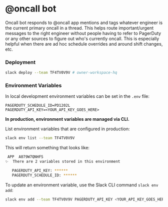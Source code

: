# @oncall bot

Oncall bot responds to @oncall app mentions and tags whatever engineer is the
current primary oncall in a thread. This helps route important/urgent messages
to the right engineer without people having to refer to PagerDuty or any other
sources to figure out who's currently oncall. This is especially helpful when
there are ad hoc schedule overrides and around shift changes, etc.

### Deployment

```bash
slack deploy --team TF4TV0V9V # owner-workspace-hq
```

### Environment Variables

In local development environment variables can be set in the `.env` file:

```
PAGERDUTY_SCHEDULE_ID=PD1202L
PAGERDUTY_API_KEY=<YOUR_API_KEY_GOES_HERE>
```

**In production, environment variables are managed via CLI.**

List environment variables that are configured in production:

```bash
slack env list --team TF4TV0V9V
```

This will return something that looks like:

```bash
 APP  A079W7QNHFS
✨  There are 2 variables stored in this environment

   PAGERDUTY_API_KEY: ******
   PAGERDUTY_SCHEDULE_ID: ******
```

To update an environment variable, use the Slack CLI command `slack env add`:

```bash
slack env add --team TF4TV0V9V PAGERDUTY_API_KEY <YOUR_API_KEY_GOES_HERE>
```
